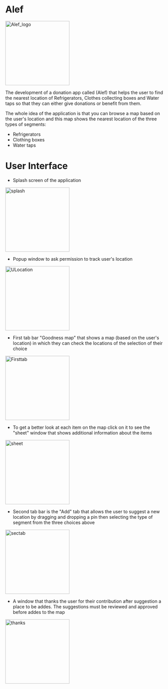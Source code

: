 # Alef

<img width="200" alt="Alef_logo" src="https://user-images.githubusercontent.com/105181239/227368533-53097ed4-f9b0-4f5f-bd08-df55b8860542.jpg">

The development of a donation app called (Alef) that helps the user to find the nearest location of Refrigerators, Clothes collecting boxes and Water taps so that they can either give donations or benefit from them.

The whole idea of the application is that you can browse a map based on the user's location and this map shows  the nearest location of the three types of segments: 
- Refrigerators
- Clothing boxes
- Water taps

# User Interface

- Splash screen of the application 
<img width="200" alt="splash" src="https://user-images.githubusercontent.com/105181239/227364969-c1e40c7a-8eb8-47bf-a1ed-f3e26640ce68.png">

- Popup window to ask permission to track user's location
<img width="200" alt="ULocation" src="https://user-images.githubusercontent.com/105181239/227367231-fa89e5e4-2fc7-4e2a-8373-b10042b17253.png">

- First tab bar "Goodness map" that shows a map (based on the user's location) in which they can check the locations of the selection of their choice
<img width="200" alt="Firsttab" src="https://user-images.githubusercontent.com/105181239/227367346-fcaacd07-d5f1-4ef4-b39b-6b58399802be.png">

- To get a better look at each item on the map click on it to see the "sheet" window that shows additional information about the items
<img width="200" alt="sheet" src="https://user-images.githubusercontent.com/105181239/227367895-3355fbcf-22f0-4965-8aa1-110abdd1760a.png">

- Second tab bar is the "Add" tab that allows the user to suggest a new location by dragging and dropping a pin then selecting the type of segment from the three choices above
<img width="200" alt="sectab" src="https://user-images.githubusercontent.com/105181239/227367464-8bffd820-c91f-48d5-b333-b43f4c150eb4.png">

- A window that thanks the user for their contribution after suggestion a place to be addes. The suggestions must be reviewed and approved before addes to the map
<img width="200" alt="thanks" src="https://user-images.githubusercontent.com/105181239/227368143-505128ac-8f10-4699-80e0-ea893a58398c.png">


